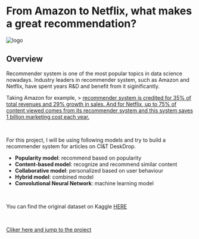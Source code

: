 # From Amazon to Netflix, what makes a great recommendation?

![logo](https://miro.medium.com/max/640/1*D8qyeXxlbHFUlpZtfjvM7Q.png)

## Overview
Recommender system is one of the most popular topics in data science nowadays. Industry leaders in recommender system, such as Amazon and Netflix, have spent years R&D and benefit from it siginificantly.

Taking Amazon for example, > [recommender system is credited for 35% of total revenues and 29% growth in sales. And for Netflix, up to 75% of content viewed comes from its recommender system and this system saves 1 billion marketing cost each year.](https://sigmoidal.io/recommender-systems-recommendation-engine/)

<br/>

For this project, I will be using following models and try to build a recommender system for articles on CI&T DeskDrop. 
* **Popularity model**: recommend based on popularity
* **Content-based model**: recognize and recommend similar content 
* **Collaborative model**: personalized based on user behaviour 
* **Hybrid model**: combined model
* **Convolutional Neural Network**: machine learning model

<br/>

You can find the original dataset on Kaggle [HERE](https://www.kaggle.com/gspmoreira/articles-sharing-reading-from-cit-deskdrop)

<br/>

[Cliker here and jump to the project](https://github.com/qdwentao123/sharing/blob/master/Capstone_Bill_Zhang.ipynb)
